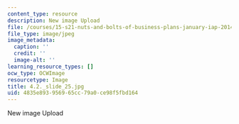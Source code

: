 ```yaml
---
content_type: resource
description: New image Upload
file: /courses/15-s21-nuts-and-bolts-of-business-plans-january-iap-2014/4835e893956965cc79a0ce98f5fbd164_4.2._slide_25.jpg
file_type: image/jpeg
image_metadata:
  caption: ''
  credit: ''
  image-alt: ''
learning_resource_types: []
ocw_type: OCWImage
resourcetype: Image
title: 4.2._slide_25.jpg
uid: 4835e893-9569-65cc-79a0-ce98f5fbd164
---
```

New image Upload